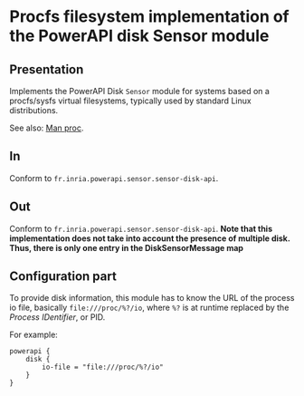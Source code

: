 # Procfs filesystem implementation of the PowerAPI disk Sensor module

## Presentation

Implements the PowerAPI Disk `Sensor` module for systems based on a procfs/sysfs virtual filesystems, typically used by standard Linux distributions.

See also: [Man proc](http://linux.die.net/man/5/proc "proc manual").

## In

Conform to `fr.inria.powerapi.sensor.sensor-disk-api`.

## Out

Conform to `fr.inria.powerapi.sensor.sensor-disk-api`.
__Note that this implementation does not take into account the presence of multiple disk. Thus, there is only one entry in the DiskSensorMessage map__

## Configuration part

To provide disk information, this module has to know the URL of the process io file, basically `file:///proc/%?/io`, where `%?` is at runtime replaced by the _Process IDentifier_, or PID.

For example:
```
powerapi {
	disk {
	    io-file = "file:///proc/%?/io"
	}
}
```
